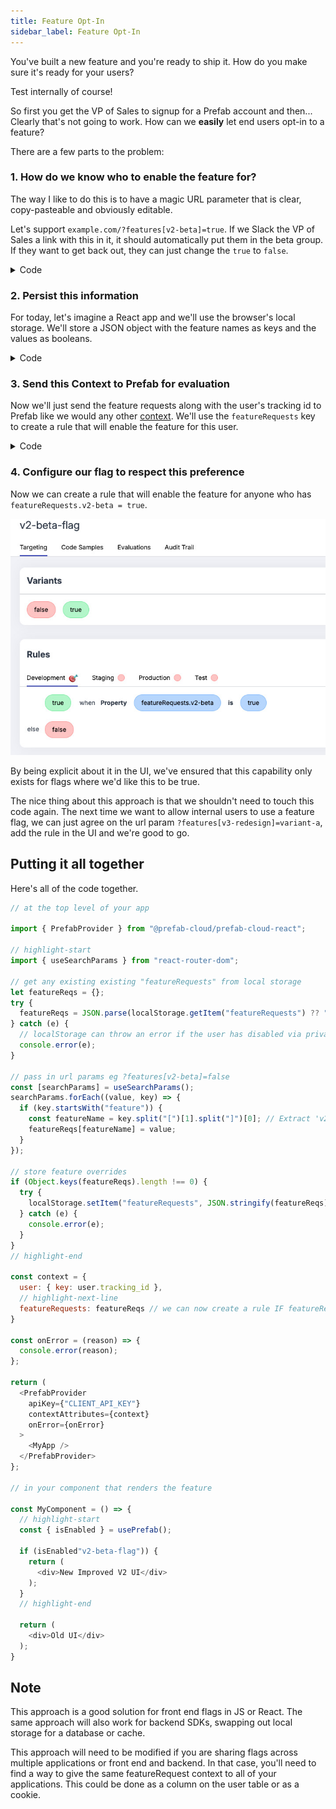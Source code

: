 ```yaml
---
title: Feature Opt-In
sidebar_label: Feature Opt-In
---
```


You've built a new feature and you're ready to ship it. How do you make sure it's ready for your users?

Test internally of course!

So first you get the VP of Sales to signup for a Prefab account and then... Clearly that's not going to work. How can we **easily** let end users opt-in to a feature?

There are a few parts to the problem:

### 1. How do we know who to enable the feature for?

The way I like to do this is to have a magic URL parameter that is clear, copy-pasteable and obviously editable.

Let's support `example.com/?features[v2-beta]=true`. If we Slack the VP of Sales a link with this in it, it should automatically put them in the beta group. If they want to get back out, they can just change the `true` to `false`.

<details className="">
<summary>Code</summary>

This code will parse anything that looks like `?features[___]=___` and store it as a "feature request". We don't want a magic URL that can force any feature flag we like, that would be too dangerous. By treating these as a "request" we retain the ultimate ability to decide if we want to honor the request or not in the feature flag UI, which is where it should be.

```javascript
import { useSearchParams } from "react-router-dom";

// get any existing existing "featureRequests" from local storage
let featureReqs = {};
try {
  featureReqs = JSON.parse(localStorage.getItem("featureRequests") ?? "{}");
} catch (e) {
  // localStorage can throw an error if the user has disabled via privacy settings
  console.error(e);
}

// pass in url params eg ?features[v2-beta]=false
const [searchParams] = useSearchParams();
searchParams.forEach((value, key) => {
  if (key.startsWith("feature")) {
    const featureName = key.split("[")[1].split("]")[0]; // Extract 'v2-beta' from 'feature[v2-beta]'
    featureReqs[featureName] = value;
  }
});
```

</details>

### 2. Persist this information

For today, let's imagine a React app and we'll use the browser's local storage. We'll store a JSON object with the feature names as keys and the values as booleans.

<details className="">
<summary>Code</summary>

```javascript
// store feature overrides
if (Object.keys(featureReqs).length !== 0) {
  try {
    localStorage.setItem("featureRequests", JSON.stringify(featureReqs));
  } catch (e) {
    console.error(e);
  }
}
```

</details>

### 3. Send this Context to Prefab for evaluation

Now we'll just send the feature requests along with the user's tracking id to Prefab like we would any other [context](/docs/explanations/concepts/context). We'll use the `featureRequests` key to create a rule that will enable the feature for this user.

<details className="">
<summary>Code</summary>

```javascript
// at the top level of your app

import { PrefabProvider } from "@prefab-cloud/prefab-cloud-react";

const context = {
  user: { key: user.tracking_id },
  // highlight-next-line
  featureRequests: featureReqs // we can now create a rule IF featureRequests.v2-beta = true
}

const onError = (reason) => {
  console.error(reason);
};

return (
  <PrefabProvider
    apiKey={"CLIENT_API_KEY"}
    contextAttributes={context}
    onError={onError}
  >
    <MyApp />
  </PrefabProvider>
};

// in your component that renders the feature

const MyComponent = () => {
  // highlight-start
  const { isEnabled } = usePrefab();

  if (isEnabled"v2-beta-flag")) {
    return (
      <div>New Improved V2 UI</div>
    );
  }
  // highlight-end

  return (
    <div>Old UI</div>
  );
}
```

</details>

### 4. Configure our flag to respect this preference

Now we can create a rule that will enable the feature for anyone who has `featureRequests.v2-beta = true`.

![UI matching our context key](/img/docs/how-tos/optin-ff.jpg)

By being explicit about it in the UI, we've ensured that this capability only exists for flags where we'd like this to be true.

The nice thing about this approach is that we shouldn't need to touch this code again. The next time we want to allow internal users to use a feature flag, we can just agree on the url param `?features[v3-redesign]=variant-a`, add the rule in the UI and we're good to go.

## Putting it all together

Here's all of the code together.

```javascript
// at the top level of your app

import { PrefabProvider } from "@prefab-cloud/prefab-cloud-react";

// highlight-start
import { useSearchParams } from "react-router-dom";

// get any existing existing "featureRequests" from local storage
let featureReqs = {};
try {
  featureReqs = JSON.parse(localStorage.getItem("featureRequests") ?? "{}");
} catch (e) {
  // localStorage can throw an error if the user has disabled via privacy settings
  console.error(e);
}

// pass in url params eg ?features[v2-beta]=false
const [searchParams] = useSearchParams();
searchParams.forEach((value, key) => {
  if (key.startsWith("feature")) {
    const featureName = key.split("[")[1].split("]")[0]; // Extract 'v2-beta' from 'feature[v2-beta]'
    featureReqs[featureName] = value;
  }
});

// store feature overrides
if (Object.keys(featureReqs).length !== 0) {
  try {
    localStorage.setItem("featureRequests", JSON.stringify(featureReqs));
  } catch (e) {
    console.error(e);
  }
}
// highlight-end

const context = {
  user: { key: user.tracking_id },
  // highlight-next-line
  featureRequests: featureReqs // we can now create a rule IF featureRequests.v2-beta = true
}

const onError = (reason) => {
  console.error(reason);
};

return (
  <PrefabProvider
    apiKey={"CLIENT_API_KEY"}
    contextAttributes={context}
    onError={onError}
  >
    <MyApp />
  </PrefabProvider>
};

// in your component that renders the feature

const MyComponent = () => {
  // highlight-start
  const { isEnabled } = usePrefab();

  if (isEnabled"v2-beta-flag")) {
    return (
      <div>New Improved V2 UI</div>
    );
  }
  // highlight-end

  return (
    <div>Old UI</div>
  );
}
```

## Note

This approach is a good solution for front end flags in JS or React. The same approach will also work for backend SDKs, swapping out local storage for a database or cache.

This approach will need to be modified if you are sharing flags across multiple applications or front end and backend. In that case, you'll need to find a way to give the same featureRequest context to all of your applications. This could be done as a column on the user table or as a cookie.
